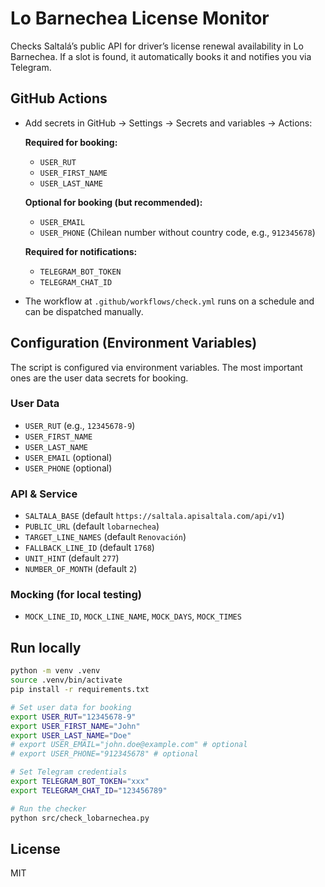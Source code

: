 # Lo Barnechea License Monitor

Checks Saltalá’s public API for driver’s license renewal availability in Lo Barnechea. If a slot is found, it automatically books it and notifies you via Telegram.

## GitHub Actions

- Add secrets in GitHub → Settings → Secrets and variables → Actions:
  
  **Required for booking:**
  - `USER_RUT`
  - `USER_FIRST_NAME`
  - `USER_LAST_NAME`
  
  **Optional for booking (but recommended):**
  - `USER_EMAIL`
  - `USER_PHONE` (Chilean number without country code, e.g., `912345678`)

  **Required for notifications:**
  - `TELEGRAM_BOT_TOKEN`
  - `TELEGRAM_CHAT_ID`
  
- The workflow at `.github/workflows/check.yml` runs on a schedule and can be dispatched manually.

## Configuration (Environment Variables)

The script is configured via environment variables. The most important ones are the user data secrets for booking.

### User Data
- `USER_RUT` (e.g., `12345678-9`)
- `USER_FIRST_NAME`
- `USER_LAST_NAME`
- `USER_EMAIL` (optional)
- `USER_PHONE` (optional)

### API & Service
- `SALTALA_BASE` (default `https://saltala.apisaltala.com/api/v1`)
- `PUBLIC_URL` (default `lobarnechea`)
- `TARGET_LINE_NAMES` (default `Renovación`)
- `FALLBACK_LINE_ID` (default `1768`)
- `UNIT_HINT` (default `277`)
- `NUMBER_OF_MONTH` (default `2`)

### Mocking (for local testing)
- `MOCK_LINE_ID`, `MOCK_LINE_NAME`, `MOCK_DAYS`, `MOCK_TIMES`

## Run locally

```bash
python -m venv .venv
source .venv/bin/activate
pip install -r requirements.txt

# Set user data for booking
export USER_RUT="12345678-9"
export USER_FIRST_NAME="John"
export USER_LAST_NAME="Doe"
# export USER_EMAIL="john.doe@example.com" # optional
# export USER_PHONE="912345678" # optional

# Set Telegram credentials
export TELEGRAM_BOT_TOKEN="xxx"
export TELEGRAM_CHAT_ID="123456789"

# Run the checker
python src/check_lobarnechea.py
```

## License

MIT
